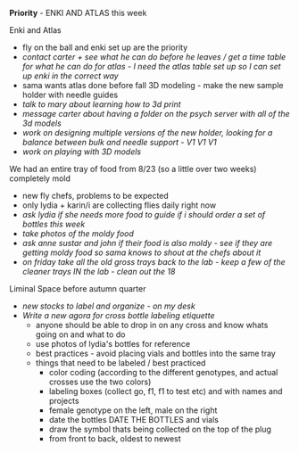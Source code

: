 **Priority** - ENKI AND ATLAS this week

Enki and Atlas
- fly on the ball and enki set up are the priority 
- *contact carter + see what he can do before he leaves / get a time table for what he can do for atlas - I need the atlas table set up so I can set up enki in the correct way*
- sama wants atlas done before fall
3D modeling - make the new sample holder with needle guides
- *talk to mary about learning how to 3d print*
- *message carter about having a folder on the psych server with all of the 3d models*
- *work on designing multiple versions of the new holder, looking for a balance between bulk and needle support - V1 V1 V1*
- *work on playing with 3D models*

We had an entire tray of food from 8/23 (so a little over two weeks) completely mold
- new fly chefs, problems to be expected
- only lydia + karin/i are collecting flies daily right now
- *ask lydia if she needs more food to guide if i should order a set of bottles this week*
- *take photos of the moldy food*
- *ask anne sustar and john if their food is also moldy - see if they are getting moldy food so sama knows to shout at the chefs about it*
- *on friday take all the old gross trays back to the lab - keep a few of the cleaner trays IN the lab - clean out the 18*

Liminal Space before autumn quarter
- *new stocks to label and organize - on my desk*
- *Write a new agora for cross bottle labeling etiquette* 
	- anyone should be able to drop in on any cross and know whats going on and what to do
	- use photos of lydia's bottles for reference
	- best practices - avoid placing vials and bottles into the same tray
	- things that need to be labeled / best practiced
		- color coding (according to the different genotypes, and actual crosses use the two colors) 
		- labeling boxes (collect go, f1, f1 to test etc) and with names and projects 
		- female genotype on the left, male on the right
		- date the bottles DATE THE BOTTLES and vials
		- draw the symbol thats being collected on the top of the plug
		- from front to back, oldest to newest